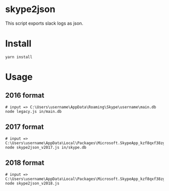 # skype2json

This script exports slack logs as json.

# Install

    yarn install

# Usage

## 2016 format

    # input => C:\Users\username\AppData\Roaming\Skype\username\main.db
    node legacy.js in/main.db

## 2017 format

    # input => C:\Users\username\AppData\Local\Packages\Microsoft.SkypeApp_kzf8qxf38zg5c\LocalState\username\skype.db
    node skype2json_v2017.js in/skype.db

## 2018 format

    # input => C:\Users\username\AppData\Local\Packages\Microsoft.SkypeApp_kzf8qxf38zg5c\LocalState\username\skype.db
    node skype2json_v2018.js
